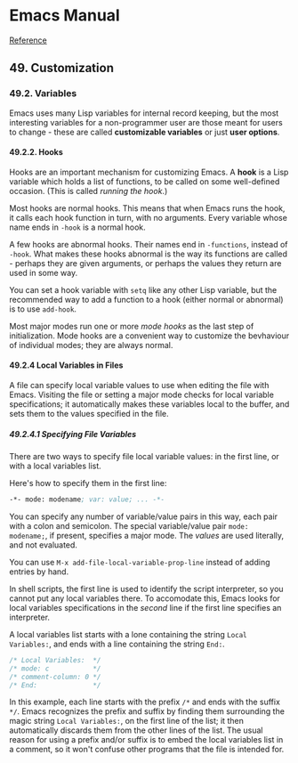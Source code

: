 # Emacs Manual

 [Reference](https://www.gnu.org/software/emacs/manual/html_node/emacs/index.html#Top)


## 49. Customization

### 49.2. Variables
 Emacs uses many Lisp variables for internal record keeping, but the
 most interesting variables for a non-programmer user are those meant
 for users to change - these are called **customizable variables** or
 just **user options**.

#### 49.2.2. Hooks
 Hooks are an important mechanism for customizing Emacs. A **hook** is
 a Lisp variable which holds a list of functions, to be called on some
 well-defined occasion. (This is called *running the hook*.)

 Most hooks are normal hooks. This means that when Emacs runs the
 hook, it calls each hook function in turn, with no arguments. Every
 variable whose name ends in `-hook` is a normal hook.

 A few hooks are abnormal hooks. Their names end in `-functions`,
 instead of `-hook`. What makes these hooks abnormal is the way its
 functions are called - perhaps they are given arguments, or perhaps
 the values they return are used in some way.

 You can set a hook variable with `setq` like any other Lisp variable,
 but the recommended way to add a function to a hook (either normal or
 abnormal) is to use `add-hook`.

 Most major modes run one or more *mode hooks* as the last step of
 initialization. Mode hooks are a convenient way to customize the
 bevhaviour of individual modes; they are always normal.


#### 49.2.4 Local Variables in Files
 A file can specify local variable values to use when editing the file
 with Emacs. Visiting the file or setting a major mode checks for
 local variable specifications; it automatically makes these variables
 local to the buffer, and sets them to the values specified in the
 file.

##### 49.2.4.1 Specifying File Variables
 There are two ways to specify file local variable values: in the
 first line, or with a local variables list.

 Here's how to specify them in the first line:

```lisp
-*- mode: modename; var: value; ... -*-
```

 You can specify any number of variable/value pairs in this way, each
 pair with a colon and semicolon. The special variable/value pair
 `mode: modename;`, if present, specifies a major mode. The *values*
 are used literally, and not evaluated.

 You can use `M-x add-file-local-variable-prop-line` instead of adding
 entries by hand.

 In shell scripts, the first line is used to identify the script
 interpreter, so you cannot put any local variables there. To
 accomodate this, Emacs looks for local variables specifications in
 the *second* line if the first line specifies an interpreter.

 A local variables list starts with a lone containing the string
 `Local Variables:`, and ends with a line containing the string
 `End:`.

``` c++
/* Local Variables:  */
/* mode: c           */
/* comment-column: 0 */
/* End:              */
```

 In this example, each line starts with the prefix `/*` and ends with
 the suffix `*/`. Emacs recognizes the prefix and suffix by finding
 them surrounding the magic string `Local Variables:`, on the first
 line of the list; it then automatically discards them from the other
 lines of the list. The usual reason for using a prefix and/or suffix
 is to embed the local variables list in a comment, so it won't
 confuse other programs that the file is intended for.
